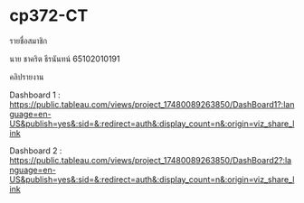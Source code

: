 # cp372-CT
รายชื่อสมาชิก

นาย ชาคริต ธีรนันทน์ 65102010191

คลิปรายงาน


Dashboard 1 :
https://public.tableau.com/views/project_17480089263850/DashBoard1?:language=en-US&publish=yes&:sid=&:redirect=auth&:display_count=n&:origin=viz_share_link

Dashboard 2 :
https://public.tableau.com/views/project_17480089263850/DashBoard2?:language=en-US&publish=yes&:sid=&:redirect=auth&:display_count=n&:origin=viz_share_link
